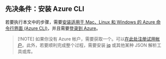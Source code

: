 ## 先决条件：安装 Azure CLI

若要执行本文中的步骤，需要[安装适用于 Mac、Linux 和 Windows 的 Azure 命令行界面 (Azure CLI)](../articles/xplat-cli-install.md)，并且需要[登录到 Azure](../articles/xplat-cli-connect.md)。

> [!NOTE] 如果你没有 Azure 帐户，需要获取一个。可以[在此处注册试用帐户](https://www.azure.cn/pricing/1rmb-trial/)。此外，若要顺利完成整个过程，需要安装 [jq](https://stedolan.github.io/jq/) 或其他某种 JSON 解析工具或库。

<!---HONumber=Mooncake_1017_2016-->